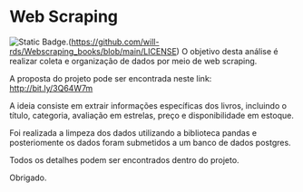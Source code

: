 # Web Scraping

![Static Badge](https://img.shields.io/badge/:badgeContent).(https://github.com/will-rds/Webscraping_books/blob/main/LICENSE)
O objetivo desta análise é realizar coleta e organização de dados por meio de web scraping.

A proposta do projeto pode ser encontrada neste link: http://bit.ly/3Q64W7m

A ideia consiste em extrair informações específicas dos livros, incluindo o título, categoria, avaliação em estrelas, preço e disponibilidade em estoque.

Foi realizada a limpeza dos dados utilizando a biblioteca pandas e posteriomente os dados foram submetidos a um banco de dados postgres.

Todos os detalhes podem ser encontrados dentro do projeto. 

Obrigado. 
